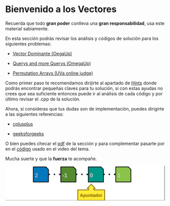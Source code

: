 # Bienvenido a los Vectores

Recuerda que todo **gran poder** conlleva una **gran responsabilidad**, usa este material sabiamente. 

En esta sección podrás revisar los análisis y códigos de solución para los siguientes problemas:

+ [Vector Dominante (OegaUp)](https://omegaup.com/arena/problem/Vector-dominante/#problems/Vector-dominante)

+ [Querys and more Querys (OmegaUp)](https://omegaup.com/arena/problem/Querys-and-more-Querys/#problems)

+ [Permutation Arrays (UVa online judge)](https://onlinejudge.org/index.php?option=com_onlinejudge&Itemid=8&category=623&page=show_problem&problem=423)

Como primer paso te recomendamos dirijirte al apartado de [Hints](https://github.com/CPCESFM/Material-Apoyo-Tutoriales/blob/master/vector/Hints.md) donde podrás encontrar pequeñas claves para tu solución, si con estas ayudas no crees que sea suficiente entonces puede ir al análisis de cada código y por último revisar el .cpp de la solución.

Ahora, si consideras que tus dudas son de implementación, puedes dirigirte a las siguientes referencias:

+ [cplusplus](http://www.cplusplus.com/reference/vector/vector/)

+ [geeksforgeeks](https://www.geeksforgeeks.org/vector-in-cpp-stl/)

O bien puedes checar el [pdf](https://github.com/CPCESFM/Material-Apoyo-Tutoriales/blob/master/vector/vector.pdf) de la sección y para complementar pasarte por en
el [código](https://github.com/CPCESFM/Material-Apoyo-Tutoriales/blob/master/vector/Vector.cpp) usado en el video del tema. 

Mucha suerte y que la **fuerza** te acompañe. 

![](https://github.com/CPCESFM/Material-Apoyo-Tutoriales/blob/master/commun/vector.png)


